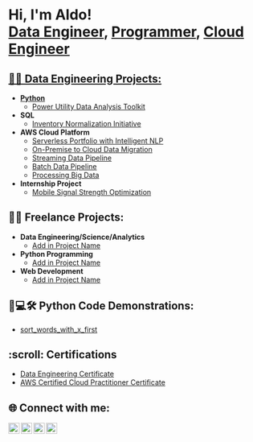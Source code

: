 <h1>Hi, I'm Aldo! <br/><a href="https://www.linkedin.com/in/aldo-sauls-as/">Data Engineer</a>, <a href="https://www.linkedin.com/in/aldo-sauls-as/">Programmer</a>, <a href="https://github.com/joshmadakor1">Cloud Engineer</h1>

<h2>👨‍💻 Data Engineering Projects:</h2>

- <b>Python</b>
  - [Power Utility Data Analysis Toolkit](https://github.com/aldoAnthony/Power-Utility-Data-Analysis-Toolkit)
- <b>SQL</b>
  - [Inventory Normalization Initiative](https://github.com/aldoAnthony/Inventory-Normalization-Initiative) 
- <b>AWS Cloud Platform</b>
  - [Serverless Portfolio with Intelligent NLP](https://github.com/aldoAnthony/Serverless-Portfolio-with-Intelligent-NLP)
  - [On-Premise to Cloud Data Migration](https://github.com/aldoAnthony/On-Premise-to-Cloud-Data-Migration)
  - [Streaming Data Pipeline](https://github.com/joshmadakor1/AD_PS)
  - [Batch Data Pipeline](https://github.com/joshmadakor1/PowerShell-Integrity-FIM)
  - [Processing Big Data](https://github.com/joshmadakor1/PowerShell-Integrity-FIM)
- <b>Internship Project</b>
  - [Mobile Signal Strength Optimization](https://github.com/joshmadakor1/EncrypterPOC) 
 
<h2>👨‍💻 Freelance Projects:</h2>

- <b>Data Engineering/Science/Analytics</b>
  - [Add in Project Name](https://github.com/joshmadakor1/PowerShell-Integrity-FIM)
- <b>Python Programming</b>
  - [Add in Project Name](https://github.com/joshmadakor1/PowerShell-Integrity-FIM)
- <b>Web Development</b>
  - [Add in Project Name](https://github.com/joshmadakor1/PowerShell-Integrity-FIM)
 
<h2>🐍💻🛠️ Python Code Demonstrations:</h2>

- [sort_words_with_x_first](https://github.com/joshmadakor1/Sentinel-Lab)


<h2>:scroll: Certifications</h2>

- [Data Engineering Certificate](https://www.youtube.com/watch?v=a83ASGn_V_s)
- [AWS Certified Cloud Practitioner Certificate](https://www.youtube.com/watch?v=uHy3oM7NnoU)

<h2> 🌐 Connect with me:</h2>

[<img align="left" alt="JoshMadakor | YouTube" width="22px" src="https://cdn.jsdelivr.net/npm/simple-icons@v3/icons/youtube.svg" />][youtube]
[<img align="left" alt="JoshMadakor | Twitter" width="22px" src="https://cdn.jsdelivr.net/npm/simple-icons@v3/icons/twitter.svg" />][twitter]
[<img align="left" alt="JoshMadakor | LinkedIn" width="22px" src="https://cdn.jsdelivr.net/npm/simple-icons@v3/icons/linkedin.svg" />][linkedin]
[<img align="left" alt="JoshMadakor | Instagram" width="22px" src="https://cdn.jsdelivr.net/npm/simple-icons@v3/icons/instagram.svg" />][instagram]

[twitter]: https://twitter.com/joshmadakor
[youtube]: https://www.youtube.com/c/joshmadakor
[instagram]: https://www.instagram.com/joshmadakor/
[linkedin]: https://linkedin.com/in/joshmadakor

<!--
**joshmadakor1/joshmadakor1** is a ✨ _special_ ✨ repository because its `README.md` (this file) appears on your GitHub profile.

Here are some ideas to get you started:

- 🔭 I’m currently working on ...
- 🌱 I’m currently learning ...
- 👯 I’m looking to collaborate on ...
- 🤔 I’m looking for help with ...
- 💬 Ask me about ...
- 📫 How to reach me: ...
- 😄 Pronouns: ...
- ⚡ Fun fact: ...
-->
